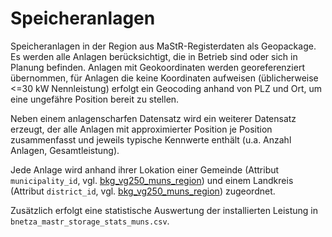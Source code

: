 # Speicheranlagen

Speicheranlagen in der Region aus MaStR-Registerdaten als Geopackage.
Es werden alle Anlagen berücksichtigt, die in Betrieb sind oder sich in
Planung befinden. Anlagen mit Geokoordinaten werden georeferenziert
übernommen, für Anlagen die keine Koordinaten aufweisen (üblicherweise <=30
kW Nennleistung) erfolgt ein Geocoding anhand von PLZ und Ort, um eine
ungefähre Position bereit zu stellen.

Neben einem anlagenscharfen Datensatz wird ein weiterer Datensatz erzeugt,
der alle Anlagen mit approximierter Position je Position zusammenfasst und
jeweils typische Kennwerte enthält (u.a. Anzahl Anlagen, Gesamtleistung).

Jede Anlage wird anhand ihrer Lokation einer Gemeinde (Attribut
`municipality_id`, vgl.
[bkg_vg250_muns_region](../../datasets/bkg_vg250_muns_region/dataset.md)) und
einem Landkreis (Attribut `district_id`, vgl.
[bkg_vg250_muns_region](../../datasets/bkg_vg250_districts_region/dataset.md))
zugeordnet.

Zusätzlich erfolgt eine statistische Auswertung der installierten Leistung in
`bnetza_mastr_storage_stats_muns.csv`.
